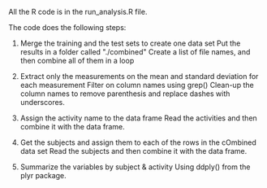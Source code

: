 All the R code is in the run_analysis.R file.

The code does the following steps:

1) Merge the training and the test sets to create one data set
	Put the results in a folder called "./combined"
	Create a list of file names, and then combine all of them in a loop

2) Extract only the measurements on the mean and standard deviation for each measurement
   Filter on column names using grep()
   Clean-up the column names to remove parenthesis and replace dashes with underscores.

3) Assign the activity name to the data frame
   Read the activities and then combine it with the data frame.

4) Get the subjects and assign them to each of the rows in the cOmbined data set
   Read the subjects and then combine it with the data frame.
	
5) Summarize the variables by subject & activity
   Using ddply() from the plyr package.
